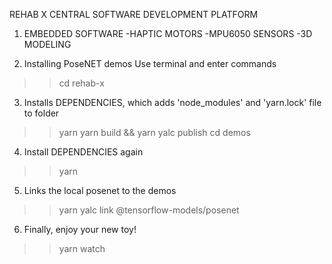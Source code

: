 REHAB X CENTRAL SOFTWARE DEVELOPMENT PLATFORM
1. EMBEDDED SOFTWARE
    -HAPTIC MOTORS
    -MPU6050 SENSORS
    -3D MODELING


2. Installing PoseNET demos Use terminal and enter commands

>> cd rehab-x

3. Installs DEPENDENCIES, which adds 'node_modules' and 'yarn.lock' file to folder

>> yarn
>> yarn build && yarn yalc publish
>> cd demos

4. Install DEPENDENCIES again

>> yarn

5. Links the local posenet to the demos

>> yarn yalc link @tensorflow-models/posenet

6. Finally, enjoy your new toy!

>> yarn watch
